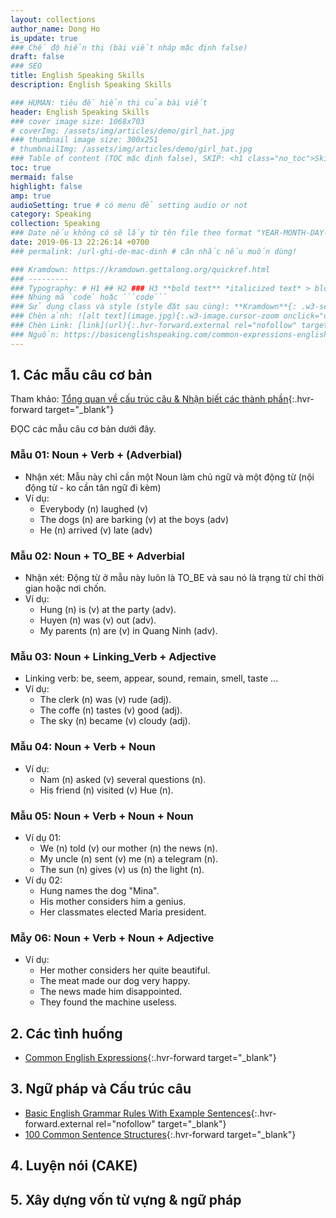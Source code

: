 ```yaml
---
layout: collections
author_name: Dong Ho
is_update: true
### Chế độ hiển thị (bài viết nháp mặc định false)
draft: false
### SEO
title: English Speaking Skills
description: English Speaking Skills

### HUMAN: tiêu đề hiển thị của bài viết
header: English Speaking Skills
### cover image size: 1068x703
# coverImg: /assets/img/articles/demo/girl_hat.jpg
### thumbnail image size: 300x251
# thumbnailImg: /assets/img/articles/demo/girl_hat.jpg
### Table of content (TOC mặc định false), SKIP: <h1 class="no_toc">Skip toc</h1> hoặc <div class="no_toc_section">
toc: true
mermaid: false
highlight: false
amp: true
audioSetting: true # có menu để setting audio or not
category: Speaking
collection: Speaking
### Date nếu không có sẽ lấy từ tên file theo format "YEAR-MONTH-DAY-title.md"
date: 2019-06-13 22:26:14 +0700
### permalink: /url-ghi-de-mac-dinh # cân nhắc nếu muốn dùng!

### Kramdown: https://kramdown.gettalong.org/quickref.html
### ---------
### Typography: # H1 ## H2 ### H3 **bold text** *italicized text* > blockquote ~~Strikethrough~~
### Nhúng mã `code` hoặc ```code```
### Sử dụng class và style (style đặt sau cùng): **Kramdown**{: .w3-section .w3-margin-right #myId style="color: red"}
### Chèn ảnh: ![alt text](image.jpg){:.w3-image.cursor-zoom onclick="onZoomImg(this)"}
### Chèn Link: [link](url){:.hvr-forward.external rel="nofollow" target="_blank"}
### Nguồn: https://basicenglishspeaking.com/common-expressions-english/
---
```


## 1. Các mẫu câu cơ bản

Tham khảo: [Tổng quan về cấu trúc câu & Nhận biết các thành phần](/collections/english/tong-quan-cau-truc-cau-tieng-anh){:.hvr-forward target="_blank"}

ĐỌC các mẫu câu cơ bản dưới đây.

### Mẫu 01: Noun + Verb + (Adverbial)

- Nhận xét: Mẫu này chỉ cần một Noun làm chủ ngữ và một động từ (nội động từ - ko cần tân ngữ đi kèm)
- Ví dụ:
    - Everybody (n) laughed (v)
    - The dogs (n) are barking (v) at the boys (adv)
    - He (n) arrived (v) late (adv)

### Mẫu 02: Noun + TO_BE + Adverbial

- Nhận xét: Động từ ở mẫu này luôn là TO_BE và sau nó là trạng từ chỉ thời gian hoặc nơi chốn.
- Ví dụ:
    - Hung (n) is (v) at the party (adv).
    - Huyen (n) was (v) out (adv).
    - My parents (n) are (v) in Quang Ninh (adv).

### Mẫu 03: Noun + Linking_Verb + Adjective

- Linking verb: be, seem, appear, sound, remain, smell, taste ...
- Ví dụ:
    - The clerk (n) was (v) rude (adj).
    - The coffe (n) tastes (v) good (adj).
    - The sky (n) became (v) cloudy (adj).

### Mẫu 04: Noun + Verb + Noun

- Ví dụ:
    - Nam (n) asked (v) several questions (n).
    - His friend (n) visited (v) Hue (n).

### Mẫu 05: Noun + Verb + Noun + Noun

- Ví dụ 01:
    - We (n) told (v) our mother (n) the news (n).
    - My uncle (n) sent (v) me (n) a telegram (n).
    - The sun (n) gives (v) us (n) the light (n).
- Ví dụ 02:
    - Hung names the dog "Mina".
    - His mother considers him a genius.
    - Her classmates elected Maria president.

### Mẫy 06: Noun + Verb + Noun + Adjective

- Ví dụ:
    - Her mother considers her quite beautiful.
    - The meat made our dog very happy.
    - The news made him disappointed.
    - They found the machine useless.

## 2. Các tình huống

- [Common English Expressions](/collections/english/common-english-expressions){:.hvr-forward target="_blank"}

## 3. Ngữ pháp và Cấu trúc câu

- [Basic English Grammar Rules With Example Sentences](https://basicenglishspeaking.com/basic-english-grammar-rules/){:.hvr-forward.external rel="nofollow" target="_blank"}
- [100 Common Sentence Structures](/collections/english/100-common-sentence-structures){:.hvr-forward target="_blank"}

## 4. Luyện nói (CAKE)

## 5. Xây dựng vốn từ vựng & ngữ pháp
